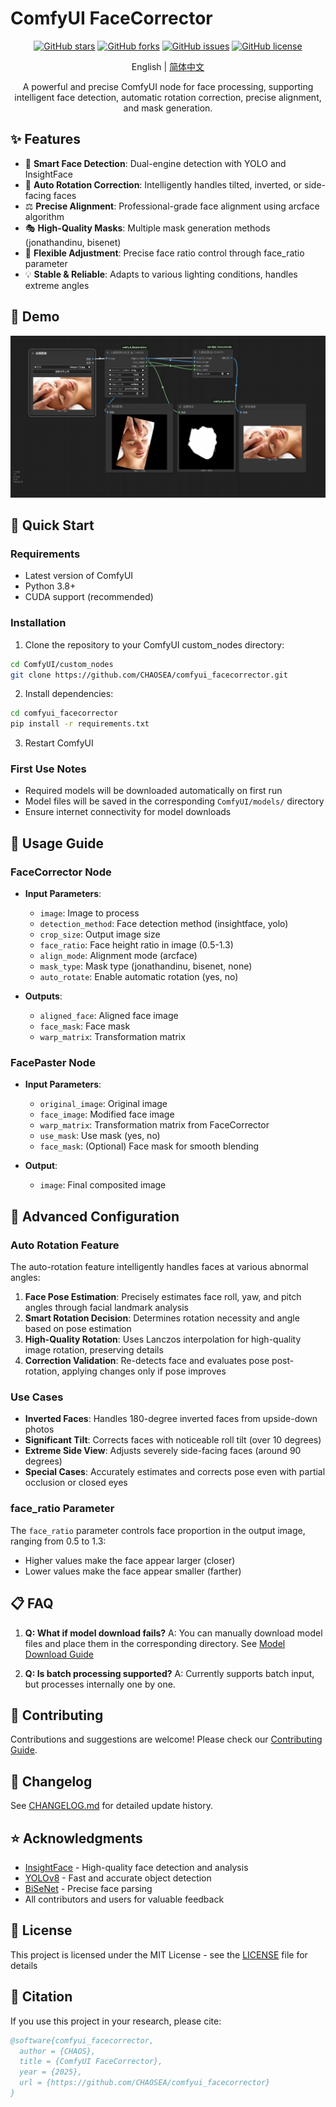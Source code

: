 # ComfyUI FaceCorrector

<div align="center">

[![GitHub stars](https://img.shields.io/github/stars/CHAOSEA/comfyui_facecorrector?style=flat-square)](https://github.com/CHAOSEA/comfyui_facecorrector/stargazers)
[![GitHub forks](https://img.shields.io/github/forks/CHAOSEA/comfyui_facecorrector?style=flat-square)](https://github.com/CHAOSEA/comfyui_facecorrector/network/members)
[![GitHub issues](https://img.shields.io/github/issues/CHAOSEA/comfyui_facecorrector?style=flat-square)](https://github.com/CHAOSEA/comfyui_facecorrector/issues)
[![GitHub license](https://img.shields.io/github/license/CHAOSEA/comfyui_facecorrector?style=flat-square)](https://github.com/CHAOSEA/comfyui_facecorrector/blob/main/LICENSE)

English | [简体中文](README.md)

A powerful and precise ComfyUI node for face processing, supporting intelligent face detection, automatic rotation correction, precise alignment, and mask generation.

</div>

## ✨ Features

- 🎯 **Smart Face Detection**: Dual-engine detection with YOLO and InsightFace
- 🔄 **Auto Rotation Correction**: Intelligently handles tilted, inverted, or side-facing faces
- ⚖️ **Precise Alignment**: Professional-grade face alignment using arcface algorithm
- 🎭 **High-Quality Masks**: Multiple mask generation methods (jonathandinu, bisenet)
- 📏 **Flexible Adjustment**: Precise face ratio control through face_ratio parameter
- 💡 **Stable & Reliable**: Adapts to various lighting conditions, handles extreme angles

## 📸 Demo

![Basic Workflow Example](workflow/facecorrector.png)

## 🚀 Quick Start

### Requirements

- Latest version of ComfyUI
- Python 3.8+
- CUDA support (recommended)

### Installation

1. Clone the repository to your ComfyUI custom_nodes directory:
```bash
cd ComfyUI/custom_nodes
git clone https://github.com/CHAOSEA/comfyui_facecorrector.git
```

2. Install dependencies:
```bash
cd comfyui_facecorrector
pip install -r requirements.txt
```

3. Restart ComfyUI

### First Use Notes

- Required models will be downloaded automatically on first run
- Model files will be saved in the corresponding `ComfyUI/models/` directory
- Ensure internet connectivity for model downloads

## 📖 Usage Guide

### FaceCorrector Node

- **Input Parameters**:
  - `image`: Image to process
  - `detection_method`: Face detection method (insightface, yolo)
  - `crop_size`: Output image size
  - `face_ratio`: Face height ratio in image (0.5-1.3)
  - `align_mode`: Alignment mode (arcface)
  - `mask_type`: Mask type (jonathandinu, bisenet, none)
  - `auto_rotate`: Enable automatic rotation (yes, no)

- **Outputs**:
  - `aligned_face`: Aligned face image
  - `face_mask`: Face mask
  - `warp_matrix`: Transformation matrix

### FacePaster Node

- **Input Parameters**:
  - `original_image`: Original image
  - `face_image`: Modified face image
  - `warp_matrix`: Transformation matrix from FaceCorrector
  - `use_mask`: Use mask (yes, no)
  - `face_mask`: (Optional) Face mask for smooth blending

- **Output**:
  - `image`: Final composited image

## 🔧 Advanced Configuration

### Auto Rotation Feature

The auto-rotation feature intelligently handles faces at various abnormal angles:

1. **Face Pose Estimation**: Precisely estimates face roll, yaw, and pitch angles through facial landmark analysis
2. **Smart Rotation Decision**: Determines rotation necessity and angle based on pose estimation
3. **High-Quality Rotation**: Uses Lanczos interpolation for high-quality image rotation, preserving details
4. **Correction Validation**: Re-detects face and evaluates pose post-rotation, applying changes only if pose improves

### Use Cases

- **Inverted Faces**: Handles 180-degree inverted faces from upside-down photos
- **Significant Tilt**: Corrects faces with noticeable roll tilt (over 10 degrees)
- **Extreme Side View**: Adjusts severely side-facing faces (around 90 degrees)
- **Special Cases**: Accurately estimates and corrects pose even with partial occlusion or closed eyes

### face_ratio Parameter

The `face_ratio` parameter controls face proportion in the output image, ranging from 0.5 to 1.3:
- Higher values make the face appear larger (closer)
- Lower values make the face appear smaller (farther)

## 📋 FAQ

1. **Q: What if model download fails?**
   A: You can manually download model files and place them in the corresponding directory. See [Model Download Guide](docs/model_download_guide.md)

2. **Q: Is batch processing supported?**
   A: Currently supports batch input, but processes internally one by one.

## 🤝 Contributing

Contributions and suggestions are welcome! Please check our [Contributing Guide](CONTRIBUTING.md).

## 📝 Changelog

See [CHANGELOG.md](CHANGELOG.md) for detailed update history.

## ⭐ Acknowledgments

- [InsightFace](https://github.com/deepinsight/insightface) - High-quality face detection and analysis
- [YOLOv8](https://github.com/ultralytics/ultralytics) - Fast and accurate object detection
- [BiSeNet](https://github.com/CoinCheung/BiSeNet) - Precise face parsing
- All contributors and users for valuable feedback

## 📄 License

This project is licensed under the MIT License - see the [LICENSE](LICENSE) file for details

## 🌟 Citation

If you use this project in your research, please cite:

```bibtex
@software{comfyui_facecorrector,
  author = {CHAOS},
  title = {ComfyUI FaceCorrector},
  year = {2025},
  url = {https://github.com/CHAOSEA/comfyui_facecorrector}
}
``` 